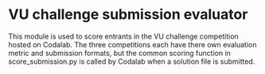 VU challenge submission evaluator
===================================
This module is used to score entrants in the VU challenge competition hosted on Codalab.
The three competitions each have there own evaluation metric and submission formats, but the common 
scoring function in score_submission.py is called by Codalab when a solution file is submitted.
